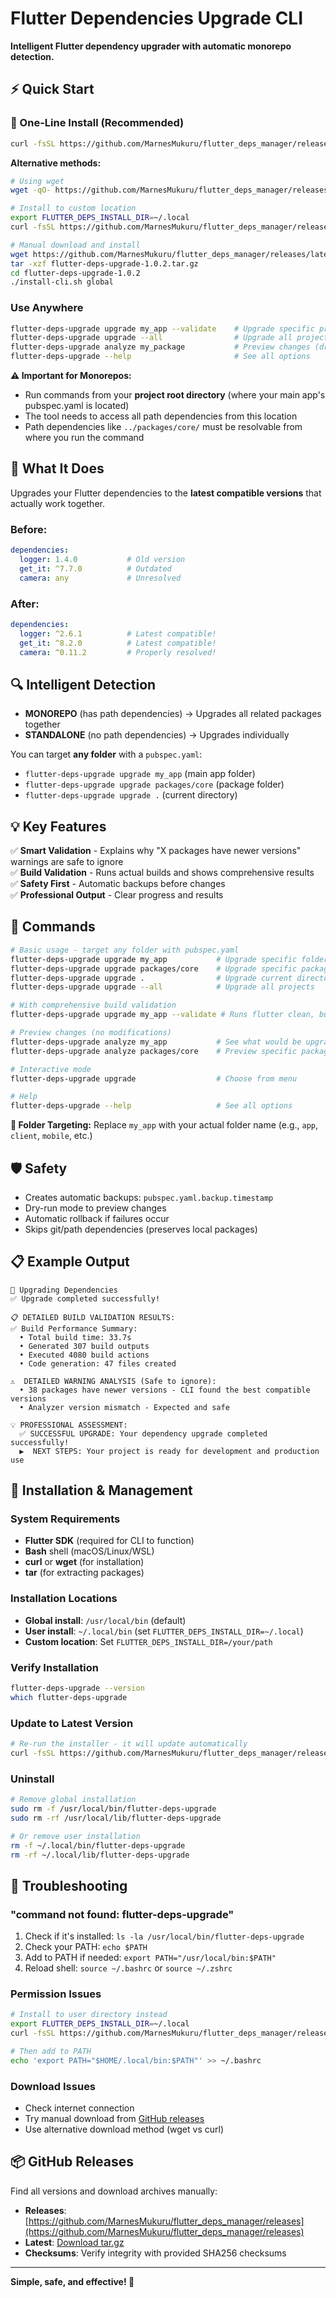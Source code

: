 # Flutter Dependencies Upgrade CLI

**Intelligent Flutter dependency upgrader with automatic monorepo detection.**

## ⚡ Quick Start

### 🚀 One-Line Install (Recommended)
```bash
curl -fsSL https://github.com/MarnesMukuru/flutter_deps_manager/releases/download/v1.0.2/install.sh | bash
```

**Alternative methods:**
```bash
# Using wget
wget -qO- https://github.com/MarnesMukuru/flutter_deps_manager/releases/download/v1.0.2/install.sh | bash

# Install to custom location
export FLUTTER_DEPS_INSTALL_DIR=~/.local
curl -fsSL https://github.com/MarnesMukuru/flutter_deps_manager/releases/download/v1.0.2/install.sh | bash

# Manual download and install
wget https://github.com/MarnesMukuru/flutter_deps_manager/releases/latest/download/flutter-deps-upgrade-1.0.2.tar.gz
tar -xzf flutter-deps-upgrade-1.0.2.tar.gz
cd flutter-deps-upgrade-1.0.2
./install-cli.sh global
```

### Use Anywhere
```bash
flutter-deps-upgrade upgrade my_app --validate    # Upgrade specific project with build validation
flutter-deps-upgrade upgrade --all                # Upgrade all projects
flutter-deps-upgrade analyze my_package           # Preview changes (dry-run)
flutter-deps-upgrade --help                       # See all options
```

**⚠️ Important for Monorepos:** 
- Run commands from your **project root directory** (where your main app's pubspec.yaml is located)
- The tool needs to access all path dependencies from this location
- Path dependencies like `../packages/core/` must be resolvable from where you run the command

## 🎯 What It Does

Upgrades your Flutter dependencies to the **latest compatible versions** that actually work together.

### Before:
```yaml
dependencies:
  logger: 1.4.0           # Old version
  get_it: ^7.7.0          # Outdated
  camera: any             # Unresolved
```

### After:
```yaml
dependencies:
  logger: ^2.6.1          # Latest compatible!
  get_it: ^8.2.0          # Latest compatible!
  camera: ^0.11.2         # Properly resolved!
```

## 🔍 Intelligent Detection

- **MONOREPO** (has path dependencies) → Upgrades all related packages together
- **STANDALONE** (no path dependencies) → Upgrades individually

You can target **any folder** with a `pubspec.yaml`:
- `flutter-deps-upgrade upgrade my_app` (main app folder)
- `flutter-deps-upgrade upgrade packages/core` (package folder)  
- `flutter-deps-upgrade upgrade .` (current directory)

## 💡 Key Features

✅ **Smart Validation** - Explains why "X packages have newer versions" warnings are safe to ignore  
✅ **Build Validation** - Runs actual builds and shows comprehensive results  
✅ **Safety First** - Automatic backups before changes  
✅ **Professional Output** - Clear progress and results  

## 🚀 Commands

```bash
# Basic usage - target any folder with pubspec.yaml
flutter-deps-upgrade upgrade my_app           # Upgrade specific folder + related packages
flutter-deps-upgrade upgrade packages/core    # Upgrade specific package folder
flutter-deps-upgrade upgrade .                # Upgrade current directory
flutter-deps-upgrade upgrade --all            # Upgrade all projects

# With comprehensive build validation
flutter-deps-upgrade upgrade my_app --validate # Runs flutter clean, build_runner, etc.

# Preview changes (no modifications)
flutter-deps-upgrade analyze my_app           # See what would be upgraded
flutter-deps-upgrade analyze packages/core    # Preview specific package

# Interactive mode
flutter-deps-upgrade upgrade                  # Choose from menu

# Help
flutter-deps-upgrade --help                   # See all options
```

**📂 Folder Targeting:** Replace `my_app` with your actual folder name (e.g., `app`, `client`, `mobile`, etc.)

## 🛡️ Safety

- Creates automatic backups: `pubspec.yaml.backup.timestamp`
- Dry-run mode to preview changes
- Automatic rollback if failures occur
- Skips git/path dependencies (preserves local packages)

## 📋 Example Output

```
🚀 Upgrading Dependencies
✅ Upgrade completed successfully!

📋 DETAILED BUILD VALIDATION RESULTS:
✅ Build Performance Summary:
  • Total build time: 33.7s
  • Generated 307 build outputs
  • Executed 4080 build actions
  • Code generation: 47 files created

⚠️  DETAILED WARNING ANALYSIS (Safe to ignore):
  • 38 packages have newer versions - CLI found the best compatible versions
  • Analyzer version mismatch - Expected and safe

💡 PROFESSIONAL ASSESSMENT:
  ✅ SUCCESSFUL UPGRADE: Your dependency upgrade completed successfully!
  ▶️  NEXT STEPS: Your project is ready for development and production use
```

## 🔧 Installation & Management

### System Requirements
- **Flutter SDK** (required for CLI to function)
- **Bash** shell (macOS/Linux/WSL)
- **curl** or **wget** (for installation)
- **tar** (for extracting packages)

### Installation Locations
- **Global install**: `/usr/local/bin` (default)
- **User install**: `~/.local/bin` (set `FLUTTER_DEPS_INSTALL_DIR=~/.local`)
- **Custom location**: Set `FLUTTER_DEPS_INSTALL_DIR=/your/path`

### Verify Installation
```bash
flutter-deps-upgrade --version
which flutter-deps-upgrade
```

### Update to Latest Version
```bash
# Re-run the installer - it will update automatically
curl -fsSL https://github.com/MarnesMukuru/flutter_deps_manager/releases/download/v1.0.2/install.sh | bash
```

### Uninstall
```bash
# Remove global installation
sudo rm -f /usr/local/bin/flutter-deps-upgrade
sudo rm -rf /usr/local/lib/flutter-deps-upgrade

# Or remove user installation
rm -f ~/.local/bin/flutter-deps-upgrade
rm -rf ~/.local/lib/flutter-deps-upgrade
```

## 🐛 Troubleshooting

### "command not found: flutter-deps-upgrade"
1. Check if it's installed: `ls -la /usr/local/bin/flutter-deps-upgrade`
2. Check your PATH: `echo $PATH`
3. Add to PATH if needed: `export PATH="/usr/local/bin:$PATH"`
4. Reload shell: `source ~/.bashrc` or `source ~/.zshrc`

### Permission Issues
```bash
# Install to user directory instead
export FLUTTER_DEPS_INSTALL_DIR=~/.local
curl -fsSL https://github.com/MarnesMukuru/flutter_deps_manager/releases/download/v1.0.2/install.sh | bash

# Then add to PATH
echo 'export PATH="$HOME/.local/bin:$PATH"' >> ~/.bashrc
```

### Download Issues
- Check internet connection
- Try manual download from [GitHub releases](https://github.com/MarnesMukuru/flutter_deps_manager/releases)
- Use alternative download method (wget vs curl)

## 📦 GitHub Releases

Find all versions and download archives manually:
- **Releases**: [https://github.com/MarnesMukuru/flutter_deps_manager/releases](https://github.com/MarnesMukuru/flutter_deps_manager/releases)
- **Latest**: [Download tar.gz](https://github.com/MarnesMukuru/flutter_deps_manager/releases/latest/download/flutter-deps-upgrade-1.0.2.tar.gz)
- **Checksums**: Verify integrity with provided SHA256 checksums

---

**Simple, safe, and effective! 🚀**